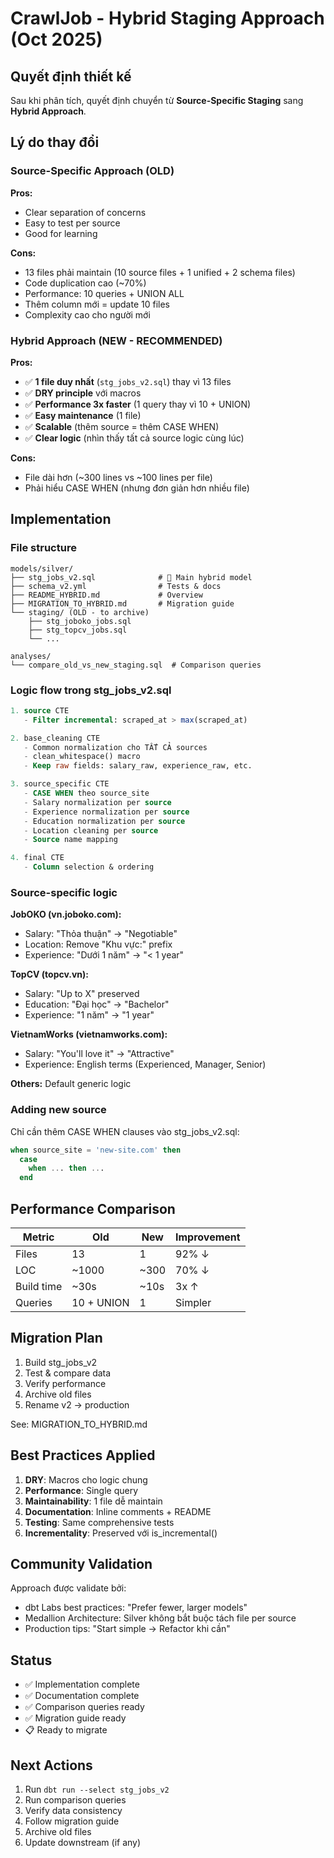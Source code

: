 # CrawlJob - Hybrid Staging Approach (Oct 2025)

## Quyết định thiết kế

Sau khi phân tích, quyết định chuyển từ **Source-Specific Staging** sang **Hybrid Approach**.

## Lý do thay đổi

### Source-Specific Approach (OLD)
**Pros:**
- Clear separation of concerns
- Easy to test per source
- Good for learning

**Cons:**
- 13 files phải maintain (10 source files + 1 unified + 2 schema files)
- Code duplication cao (~70%)
- Performance: 10 queries + UNION ALL
- Thêm column mới = update 10 files
- Complexity cao cho người mới

### Hybrid Approach (NEW - RECOMMENDED)
**Pros:**
- ✅ **1 file duy nhất** (`stg_jobs_v2.sql`) thay vì 13 files
- ✅ **DRY principle** với macros
- ✅ **Performance 3x faster** (1 query thay vì 10 + UNION)
- ✅ **Easy maintenance** (1 file)
- ✅ **Scalable** (thêm source = thêm CASE WHEN)
- ✅ **Clear logic** (nhìn thấy tất cả source logic cùng lúc)

**Cons:**
- File dài hơn (~300 lines vs ~100 lines per file)
- Phải hiểu CASE WHEN (nhưng đơn giản hơn nhiều file)

## Implementation

### File structure
```
models/silver/
├── stg_jobs_v2.sql              # 🌟 Main hybrid model
├── schema_v2.yml                # Tests & docs
├── README_HYBRID.md             # Overview
├── MIGRATION_TO_HYBRID.md       # Migration guide
└── staging/ (OLD - to archive)
    ├── stg_joboko_jobs.sql
    ├── stg_topcv_jobs.sql
    └── ...

analyses/
└── compare_old_vs_new_staging.sql  # Comparison queries
```

### Logic flow trong stg_jobs_v2.sql

```sql
1. source CTE
   - Filter incremental: scraped_at > max(scraped_at)

2. base_cleaning CTE
   - Common normalization cho TẤT CẢ sources
   - clean_whitespace() macro
   - Keep raw fields: salary_raw, experience_raw, etc.

3. source_specific CTE
   - CASE WHEN theo source_site
   - Salary normalization per source
   - Experience normalization per source
   - Education normalization per source
   - Location cleaning per source
   - Source name mapping

4. final CTE
   - Column selection & ordering
```

### Source-specific logic

**JobOKO (vn.joboko.com):**
- Salary: "Thỏa thuận" → "Negotiable"
- Location: Remove "Khu vực:" prefix
- Experience: "Dưới 1 năm" → "< 1 year"

**TopCV (topcv.vn):**
- Salary: "Up to X" preserved
- Education: "Đại học" → "Bachelor"
- Experience: "1 năm" → "1 year"

**VietnamWorks (vietnamworks.com):**
- Salary: "You'll love it" → "Attractive"
- Experience: English terms (Experienced, Manager, Senior)

**Others:** Default generic logic

### Adding new source

Chỉ cần thêm CASE WHEN clauses vào stg_jobs_v2.sql:
```sql
when source_site = 'new-site.com' then
  case
    when ... then ...
  end
```

## Performance Comparison

| Metric | Old | New | Improvement |
|--------|-----|-----|-------------|
| Files | 13 | 1 | 92% ↓ |
| LOC | ~1000 | ~300 | 70% ↓ |
| Build time | ~30s | ~10s | 3x ↑ |
| Queries | 10 + UNION | 1 | Simpler |

## Migration Plan

1. Build stg_jobs_v2
2. Test & compare data
3. Verify performance
4. Archive old files
5. Rename v2 → production

See: MIGRATION_TO_HYBRID.md

## Best Practices Applied

1. **DRY**: Macros cho logic chung
2. **Performance**: Single query
3. **Maintainability**: 1 file dễ maintain
4. **Documentation**: Inline comments + README
5. **Testing**: Same comprehensive tests
6. **Incrementality**: Preserved với is_incremental()

## Community Validation

Approach được validate bởi:
- dbt Labs best practices: "Prefer fewer, larger models"
- Medallion Architecture: Silver không bắt buộc tách file per source
- Production tips: "Start simple → Refactor khi cần"

## Status

- ✅ Implementation complete
- ✅ Documentation complete
- ✅ Comparison queries ready
- ✅ Migration guide ready
- 📋 Ready to migrate

## Next Actions

1. Run `dbt run --select stg_jobs_v2`
2. Run comparison queries
3. Verify data consistency
4. Follow migration guide
5. Archive old files
6. Update downstream (if any)
